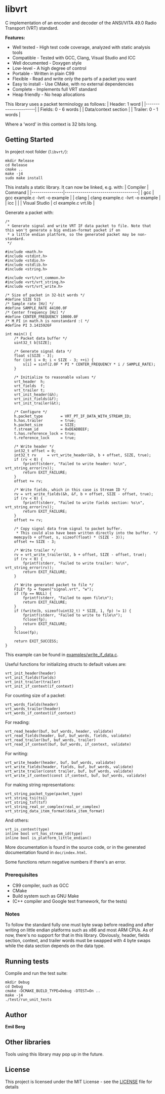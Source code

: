# libvrt

C implementation of an encoder and decoder of the ANSI/VITA 49.0 Radio Transport (VRT) standard.

**Features:**
* Well tested - High test code coverage, analyzed with static analysis tools
* Compatible - Tested with GCC, Clang, Visual Studio and ICC
* Well documented - Doxygen style
* Low-level - A high degree of control
* Portable - Written in plain C99
* Flexible - Read and write only the parts of a packet you want
* Easy to install - Use CMake, with no external dependencies
* Complete - Implements full VRT standard
* Heap friendly - No heap allocations

This library uses a packet terminology as follows:
| Header: 1 word       |
|----------------------|
| Fields: 0 - 6 words  |
| Data/context section |
| Trailer: 0 - 1 words |

Where a 'word' in this context is 32 bits long.

## Getting Started

In project root folder (`libvrt/`):
```
mkdir Release
cd Release
cmake ..
make -j4
sudo make install
```
This installs a static library. It can now be linked, e.g. with:
| Compiler       | Command                             |
|----------------|-------------------------------------|
| gcc            | gcc example.c -lvrt -o example      |
| clang          | clang example.c -lvrt -o example    |
| icc            |                                     |
| Visual Studio  | cl example.c vrt.lib                |

Generate a packet with:
```
/*
 * Generate signal and write VRT IF data packet to file. Note that this won't generate a big endian-format packet if on
 * a little endian platform, so the generated packet may be non-standard.
 */

#include <math.h>
#include <stdint.h>
#include <stdio.h>
#include <stdlib.h>
#include <string.h>

#include <vrt/vrt_common.h>
#include <vrt/vrt_string.h>
#include <vrt/vrt_write.h>

/* Size of packet in 32-bit words */
#define SIZE 515
/* Sample rate [Hz] */
#define SAMPLE_RATE 44100.0F
/* Center frequency [Hz] */
#define CENTER_FREQUENCY 10000.0F
/* M_PI in math.h is nonstandard :( */
#define PI 3.1415926F

int main() {
    /* Packet data buffer */
    uint32_t b[SIZE];

    /* Generate signal data */
    float s[SIZE - 3];
    for (int i = 0; i < SIZE - 3; ++i) {
        s[i] = sinf(2.0F * PI * CENTER_FREQUENCY * i / SAMPLE_RATE);
    }

    /* Initialize to reasonable values */
    vrt_header  h;
    vrt_fields  f;
    vrt_trailer t;
    vrt_init_header(&h);
    vrt_init_fields(&f);
    vrt_init_trailer(&t);

    /* Configure */
    h.packet_type        = VRT_PT_IF_DATA_WITH_STREAM_ID;
    h.has.trailer        = true;
    h.packet_size        = SIZE;
    f.stream_id          = 0xDEADBEEF;
    t.has.reference_lock = true;
    t.reference_lock     = true;

    /* Write header */
    int32_t offset = 0;
    int32_t rv     = vrt_write_header(&h, b + offset, SIZE, true);
    if (rv < 0) {
        fprintf(stderr, "Failed to write header: %s\n", vrt_string_error(rv));
        return EXIT_FAILURE;
    }
    offset += rv;

    /* Write fields, which in this case is Stream ID */
    rv = vrt_write_fields(&h, &f, b + offset, SIZE - offset, true);
    if (rv < 0) {
        fprintf(stderr, "Failed to write fields section: %s\n", vrt_string_error(rv));
        return EXIT_FAILURE;
    }
    offset += rv;

    /* Copy signal data from signal to packet buffer.
     * This could also have been written directly into the buffer. */
    memcpy(b + offset, s, sizeof(float) * (SIZE - 3));
    offset += SIZE - 3;

    /* Write trailer */
    rv = vrt_write_trailer(&t, b + offset, SIZE - offset, true);
    if (rv < 0) {
        fprintf(stderr, "Failed to write trailer: %s\n", vrt_string_error(rv));
        return EXIT_FAILURE;
    }

    /* Write generated packet to file */
    FILE* fp = fopen("signal.vrt", "w");
    if (fp == NULL) {
        fprintf(stderr, "Failed to open file\n");
        return EXIT_FAILURE;
    }
    if (fwrite(b, sizeof(uint32_t) * SIZE, 1, fp) != 1) {
        fprintf(stderr, "Failed to write to file\n");
        fclose(fp);
        return EXIT_FAILURE;
    }
    fclose(fp);

    return EXIT_SUCCESS;
}
```
This example can be found in [examples/write_if_data.c](examples/write_if_data.c).

Useful functions for initializing structs to default values are:
```
vrt_init_header(header)
vrt_init_fields(fields)
vrt_init_trailer(trailer)
vrt_init_if_context(if_context)
```
For counting size of a packet:
```
vrt_words_fields(header)
vrt_words_trailer(header)
vrt_words_if_context(if_context)
```
For reading:
```
vrt_read_header(buf, buf_words, header, validate)
vrt_read_fields(header, buf, buf_words, fields, validate)
vrt_read_trailer(buf, buf_words, trailer)
vrt_read_if_context(buf, buf_words, if_context, validate)
```
For writing:
```
vrt_write_header(header, buf, buf_words, validate)
vrt_write_fields(header, fields, buf, buf_words, validate)
vrt_write_trailer(const trailer, buf, buf_words, validate)
vrt_write_if_context(const if_context, buf, buf_words, validate)
```
For making string representations:
```
vrt_string_packet_type(packet_type)
vrt_string_tsi(tsi)
vrt_string_tsf(tsf)
vrt_string_real_or_complex(real_or_complex)
vrt_string_data_item_format(data_item_format)
```
And others:
```
vrt_is_context(type)
inline bool vrt_has_stream_id(type)
inline bool is_platform_little_endian()
```
More documentation is found in the source code, or in the generated documentation found in `doc/index.html`.

Some functions return negative numbers if there's an error.

### Prerequisites

* C99 compiler, such as GCC
* CMake
* Build system such as GNU Make
* (C++ compiler and Google test framework, for the tests)

### Notes

To follow the standard fully one must byte swap before reading and after writing on little endian platforms such as x86 and most ARM CPUs. As of now, there's no support for that in this library. Obviously, header, fields section, context, and trailer words must be swapped with 4 byte swaps while the data section depends on the data type.

## Running tests

Compile and run the test suite:
```
mkdir Debug
cd Debug
cmake -DCMAKE_BUILD_TYPE=Debug -DTEST=On ..
make -j4
./test/run_unit_tests
```

## Author

**Emil Berg**

## Other libraries

Tools using this library may pop up in the future.

## License

This project is licensed under the MIT License - see the [LICENSE](LICENSE) file for details
